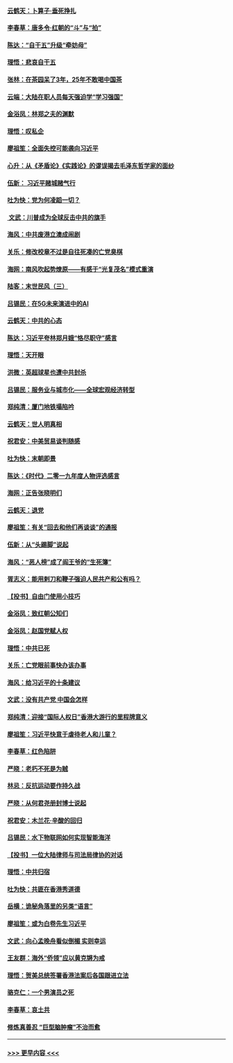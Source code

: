 #### [云鹤天：卜算子‧垂死挣扎](../pages/nsc993/n11739956.md?t=12231933) 
#### [李春草：唐多令‧红朝的“斗”与“拍”](../pages/nsc993/n11739830.md?t=12231933) 
#### [陈达：“自干五”升级“牵妨母”](../pages/nsc993/n11739724.md?t=12231933) 
#### [理悟：悲哀自干五](../pages/nsc993/n11739547.md?t=12231933) 
#### [张林：在茶园呆了3年，25年不敢喝中国茶](../pages/nsc993/n11739240.md?t=12231933) 
#### [云端：大陆在职人员每天强迫学“学习强国”](../pages/nsc993/n11738735.md?t=12231933) 
#### [金浴凤：林郑之夫的渊默](../pages/nsc993/n11737735.md?t=12231933) 
#### [理悟：叹私企](../pages/nsc993/n11737715.md?t=12231933) 
#### [廖祖笙：全面失控可能袭向习近平](../pages/nsc993/n11737704.md?t=12231933) 
#### [心升：从《矛盾论》《实践论》的谬误揭去毛泽东哲学家的面纱](../pages/nsc993/n11736962.md?t=12231933) 
#### [伍新： 习近平赌城赌气行](../pages/nsc993/n11736929.md?t=12231933) 
#### [吐为快：党为何凌蹈一切？](../pages/nsc993/n11736915.md?t=12231933) 
#### [ 文武：川普成为全球反击中共的旗手](../pages/nsc993/n11736882.md?t=12231933) 
#### [海风：中共废港立澳成闹剧](../pages/nsc993/n11735857.md?t=12231933) 
#### [关乐：修改校章不过是自往死凑的亡党臭棋](../pages/nsc993/n11735097.md?t=12231933) 
#### [海网：南风吹起势燎原——有感于“光复茂名”模式重演](../pages/nsc993/n11732308.md?t=12231933) 
#### [陆客：末世民风（三）](../pages/nsc993/n11732211.md?t=12231933) 
#### [吕锡民：在5G未来演进中的AI](../pages/nsc993/n11730010.md?t=12231933) 
#### [云鹤天：中共的心态](../pages/nsc993/n11729906.md?t=12231933) 
#### [陈达：习近平夸林郑月娥“恪尽职守”感言](../pages/nsc993/n11729881.md?t=12231933) 
#### [理悟：天开眼](../pages/nsc993/n11729699.md?t=12231933) 
#### [洪微：英超球星也遭中共封杀](../pages/nsc993/n11727243.md?t=12231933) 
#### [吕锡民：服务业与城市化——全球宏观经济转型](../pages/nsc993/n11725845.md?t=12231933) 
#### [郑纯清：厦门地铁塌陷吟](../pages/nsc993/n11725813.md?t=12231933) 
#### [云鹤天：世人明真相](../pages/nsc993/n11725621.md?t=12231933) 
#### [祝君安：中美贸易谈判随感](../pages/nsc993/n11725609.md?t=12231933) 
#### [吐为快：末朝即景](../pages/nsc993/n11723365.md?t=12231933) 
#### [陈达：《时代》二零一九年度人物评选感言](../pages/nsc993/n11723337.md?t=12231933) 
#### [海网：正告张晓明们](../pages/nsc993/n11723228.md?t=12231933) 
#### [云鹤天：退党](../pages/nsc993/n11723056.md?t=12231933) 
#### [廖祖笙：有关“回去和他们再谈谈”的通报](../pages/nsc993/n11722442.md?t=12231933) 
#### [伍新：从“头踢脚”说起](../pages/nsc993/n11722429.md?t=12231933) 
#### [海风：“恶人榜”成了阎王爷的“生死簿”](../pages/nsc993/n11722272.md?t=12231933) 
#### [胥志义：能用剌刀和鞭子强迫人民共产和公有吗？](../pages/nsc993/n11720569.md?t=12231933) 
#### [【投书】自由门使用小技巧](../pages/nsc993/n11720180.md?t=12231933) 
#### [金浴凤：致红朝公知们](../pages/nsc993/n11720563.md?t=12231933) 
#### [金浴凤：赵国党赋人权](../pages/nsc993/n11720533.md?t=12231933) 
#### [理悟：中共已死](../pages/nsc993/n11720233.md?t=12231933) 
#### [关乐：亡党眼前事快办该办事](../pages/nsc993/n11719160.md?t=12231933) 
#### [海风：给习近平的十条建议](../pages/nsc993/n11717616.md?t=12231933) 
#### [文武：没有共产党 中国会怎样](../pages/nsc993/n11717584.md?t=12231933) 
#### [郑纯清：迎接“国际人权日”香港大游行的里程牌意义](../pages/nsc993/n11717417.md?t=12231933) 
#### [廖祖笙：习近平快意于虐待老人和儿童？](../pages/nsc993/n11715313.md?t=12231933) 
#### [李春草：红色陷阱](../pages/nsc993/n11715029.md?t=12231933) 
#### [严晓：老朽不死是为贼](../pages/nsc993/n11712910.md?t=12231933) 
#### [林忌：反抗运动要作持久战](../pages/nsc993/n11712623.md?t=12231933) 
#### [严晓：从何君尧册封博士说起](../pages/nsc993/n11712465.md?t=12231933) 
#### [祝君安：木兰花·辛酸的回归](../pages/nsc993/n11712381.md?t=12231933) 
#### [吕锡民：水下物联网如何实现智能海洋](../pages/nsc993/n11711158.md?t=12231933) 
#### [【投书】一位大陆律师与司法局律协的对话](../pages/nsc993/n11709675.md?t=12231933) 
#### [理悟：中共归宿](../pages/nsc993/n11710059.md?t=12231933) 
#### [吐为快：共匪在香港秀道德](../pages/nsc993/n11709979.md?t=12231933) 
#### [岳横：诡秘角落里的另类“语言”](../pages/nsc993/n11709792.md?t=12231933) 
#### [廖祖笙：或为白卷先生习近平](../pages/nsc993/n11708330.md?t=12231933) 
#### [文武：向心孟晚舟看似倒楣 实则幸运](../pages/nsc993/n11708236.md?t=12231933) 
#### [王友群：海外“侨领”应以黄克锵为戒](../pages/nsc993/n11706176.md?t=12231933) 
#### [理悟：贺美总统签署香港法案后各国跟进立法](../pages/nsc993/n11706853.md?t=12231933) 
#### [骆克仁：一个男演员之死](../pages/nsc993/n11706677.md?t=12231933) 
#### [李春草：哀土共](../pages/nsc993/n11706255.md?t=12231933) 
#### [修炼真善忍 “巨型脑肿瘤”不治而愈](../pages/nsc993/n11705340.md?t=12231933) 

----
#### [ >>> 更早内容 <<< ](../indexes/nsc993-earlier.md)
